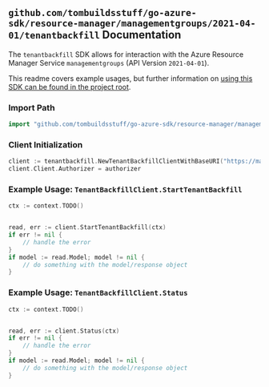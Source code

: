 
## `github.com/tombuildsstuff/go-azure-sdk/resource-manager/managementgroups/2021-04-01/tenantbackfill` Documentation

The `tenantbackfill` SDK allows for interaction with the Azure Resource Manager Service `managementgroups` (API Version `2021-04-01`).

This readme covers example usages, but further information on [using this SDK can be found in the project root](https://github.com/tombuildsstuff/go-azure-sdk/tree/main/docs).

### Import Path

```go
import "github.com/tombuildsstuff/go-azure-sdk/resource-manager/managementgroups/2021-04-01/tenantbackfill"
```


### Client Initialization

```go
client := tenantbackfill.NewTenantBackfillClientWithBaseURI("https://management.azure.com")
client.Client.Authorizer = authorizer
```


### Example Usage: `TenantBackfillClient.StartTenantBackfill`

```go
ctx := context.TODO()


read, err := client.StartTenantBackfill(ctx)
if err != nil {
	// handle the error
}
if model := read.Model; model != nil {
	// do something with the model/response object
}
```


### Example Usage: `TenantBackfillClient.Status`

```go
ctx := context.TODO()


read, err := client.Status(ctx)
if err != nil {
	// handle the error
}
if model := read.Model; model != nil {
	// do something with the model/response object
}
```
